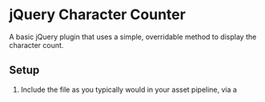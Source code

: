 # jQuery Character Counter

A basic jQuery plugin that uses a simple, overridable method to display the character count.

## Setup

1. Include the file as you typically would in your asset pipeline, via a <script> tag, etc.
2. Add the count container element.  Example: `<div class="character-counter" data-count-target="#target-to-count"></div>`
3. Make sure the element specified in `data-count-target` attribute has a "maxlen" attribute set
4. Initialize the plugin: `$('.character-counter').characterCounter();`

## Overrides

There are three overridable options:

1. maxLength: sets the default maximum length for the character counter, in case the maxlength attribute is not set on the target
2. target: sets the target input element to count characters on. can be set as an option override if you are too lazy to set the data attribute
3. template: sets the output of count. default: `"<strong>{{cnt}}</strong> of {{len}} characters allowed"`
	- {{cnt}} signifies the current count of the string
	- {{len}} specifies the maximum length the string can be
